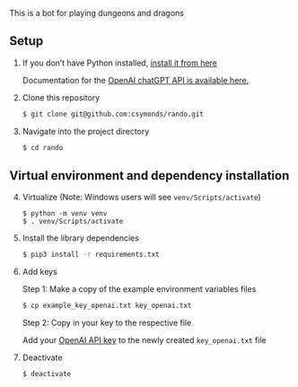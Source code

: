 This is a bot for playing dungeons and dragons

## Setup

1. If you don’t have Python installed, [install it from here](https://www.python.org/downloads/)

    Documentation for the [OpenAI chatGPT API is available here.](https://platform.openai.com/docs/libraries)

2. Clone this repository

   ```bash
   $ git clone git@github.com:csymonds/rando.git
   ```

3. Navigate into the project directory
   
   ```bash
   $ cd rando
   ```
## Virtual environment and dependency installation
4. Virtualize (Note: Windows users will see `venv/Scripts/activate`)
   ```
   $ python -m venv venv
   $ . venv/Scripts/activate
   ```

5. Install the library dependencies
   ```bash
   $ pip3 install -r requirements.txt
   ```
   

6. Add keys

   Step 1: Make a copy of the example environment variables files

   ```bash
   $ cp example_key_openai.txt key_openai.txt
   ```

   Step 2: Copy in your key to the respective file

      Add your [OpenAI API key](https://beta.openai.com/account/api-keys) to the newly created `key_openai.txt` file
    
      
7. Deactivate
   ```
   $ deactivate
   ```


